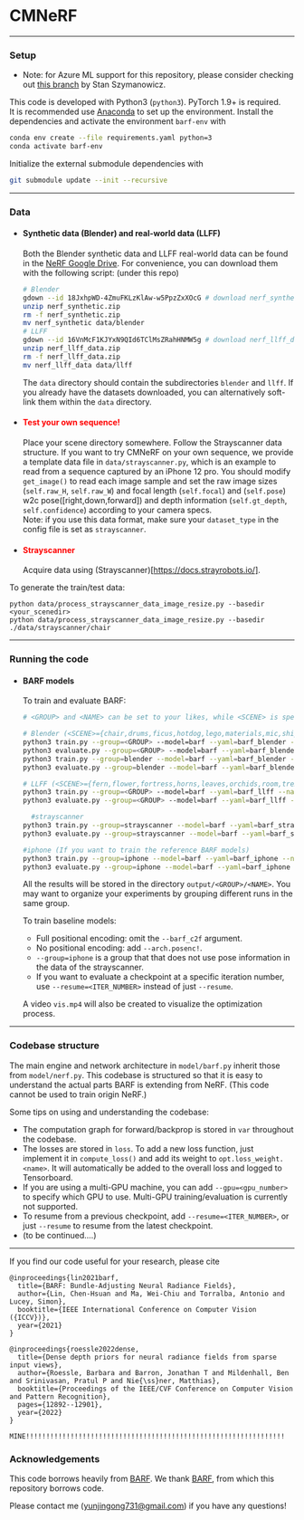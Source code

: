 # CMNeRF



--------------------------------------

### Setup

- Note: for Azure ML support for this repository, please consider checking out [this branch](https://github.com/szymanowiczs/bundle-adjusting-NeRF/tree/azureml_training_script) by Stan Szymanowicz.

This code is developed with Python3 (`python3`). PyTorch 1.9+ is required.  
It is recommended use [Anaconda](https://www.anaconda.com/products/individual) to set up the environment. Install the dependencies and activate the environment `barf-env` with
```bash
conda env create --file requirements.yaml python=3
conda activate barf-env
```
Initialize the external submodule dependencies with
```bash
git submodule update --init --recursive
```

--------------------------------------

### Data

- #### Synthetic data (Blender) and real-world data (LLFF)
    Both the Blender synthetic data and LLFF real-world data can be found in the [NeRF Google Drive](https://drive.google.com/drive/folders/128yBriW1IG_3NJ5Rp7APSTZsJqdJdfc1).
For convenience, you can download them with the following script: (under this repo)
  ```bash
  # Blender
  gdown --id 18JxhpWD-4ZmuFKLzKlAw-w5PpzZxXOcG # download nerf_synthetic.zip
  unzip nerf_synthetic.zip
  rm -f nerf_synthetic.zip
  mv nerf_synthetic data/blender
  # LLFF
  gdown --id 16VnMcF1KJYxN9QId6TClMsZRahHNMW5g # download nerf_llff_data.zip
  unzip nerf_llff_data.zip
  rm -f nerf_llff_data.zip
  mv nerf_llff_data data/llff
  ```
  The `data` directory should contain the subdirectories `blender` and `llff`.
  If you already have the datasets downloaded, you can alternatively soft-link them within the `data` directory.

- #### <span style="color:red">Test your own sequence!</span>
  Place your scene directory somewhere. Follow the Strayscanner data structure.
  If you want to try CMNeRF on your own sequence, we provide a template data file in `data/strayscanner.py`, which is an example to read from a sequence captured by an iPhone 12 pro.   You should modify `get_image()` to read each image sample and set the raw image sizes (`self.raw_H`, `self.raw_W`) and focal length (`self.focal`) and (`self.pose`) w2c pose([right,down,forward]) and depth information (`self.gt_depth`, `self.confidence`)  according to your camera specs.  
Note: if you use this data format, make sure your `dataset_type` in the config file is set as `strayscanner`.


- #### <span style="color:red">Strayscanner</span>
    Acquire data using (Strayscanner)[https://docs.strayrobots.io/].
  
To generate the train/test data:
```
python data/process_strayscanner_data_image_resize.py --basedir <your_scenedir>
python data/process_strayscanner_data_image_resize.py --basedir ./data/strayscanner/chair 
```

--------------------------------------


### Running the code

- #### BARF models
  To train and evaluate BARF:
  ```bash
  # <GROUP> and <NAME> can be set to your likes, while <SCENE> is specific to datasets
  
  # Blender (<SCENE>={chair,drums,ficus,hotdog,lego,materials,mic,ship})
  python3 train.py --group=<GROUP> --model=barf --yaml=barf_blender --name=<NAME> --data.scene=<SCENE> --barf_c2f=[0.1,0.5]
  python3 evaluate.py --group=<GROUP> --model=barf --yaml=barf_blender --name=<NAME> --data.scene=<SCENE> --data.val_sub= --resume
  python3 train.py --group=blender --model=barf --yaml=barf_blender --name=result_lego --data.scene=lego --barf_c2f=[0.1,0.5]
  python3 evaluate.py --group=blender --model=barf --yaml=barf_blender --name=result_lego --data.scene=lego --data.val_sub= --resume
  
  # LLFF (<SCENE>={fern,flower,fortress,horns,leaves,orchids,room,trex})
  python3 train.py --group=<GROUP> --model=barf --yaml=barf_llff --name=<NAME> --data.scene=<SCENE> --barf_c2f=[0.1,0.5]
  python3 evaluate.py --group=<GROUP> --model=barf --yaml=barf_llff --name=<NAME> --data.scene=<SCENE> --resume
  
    #strayscanner
  python3 train.py --group=strayscanner --model=barf --yaml=barf_strayscanner --name=result_chair --data.scene=chair  --barf_c2f=[0.1,0.5] --depth.use_depth=true --depth.use_depth_loss=true 
  python3 evaluate.py --group=strayscanner --model=barf --yaml=barf_strayscanner --name=result_chair --data.scene=chair  --data.val_sub= --depth.use_depth=true --depth.use_depth_loss=true 
  
  #iphone (If you want to train the reference BARF models)
  python3 train.py --group=iphone --model=barf --yaml=barf_iphone --name=result_chair --data.scene=chair  --barf_c2f=[0.1,0.5]  --depth.use_depth=false --depth.use_depth_loss=false 
  python3 evaluate.py --group=iphone --model=barf --yaml=barf_iphone --name=result_chair --data.scene=chair  --data.val_sub= --resume --depth.use_depth=false --depth.use_depth_loss=false 
  ```
  All the results will be stored in the directory `output/<GROUP>/<NAME>`.
  You may want to organize your experiments by grouping different runs in the same group.

  To train baseline models:
  - Full positional encoding: omit the `--barf_c2f` argument.
  - No positional encoding: add `--arch.posenc!`.
  - `--group=iphone` is a group that that does not use pose information in the data of the strayscanner.
  - If you want to evaluate a checkpoint at a specific iteration number, use `--resume=<ITER_NUMBER>` instead of just `--resume`.

  A video `vis.mp4` will also be created to visualize the optimization process.
  
  
--------------------------------------
### Codebase structure

The main engine and network architecture in `model/barf.py` inherit those from `model/nerf.py`.
This codebase is structured so that it is easy to understand the actual parts BARF is extending from NeRF. 
(This code cannot be used to train origin NeRF.)
  
Some tips on using and understanding the codebase:
- The computation graph for forward/backprop is stored in `var` throughout the codebase.
- The losses are stored in `loss`. To add a new loss function, just implement it in `compute_loss()` and add its weight to `opt.loss_weight.<name>`. It will automatically be added to the overall loss and logged to Tensorboard.
- If you are using a multi-GPU machine, you can add `--gpu=<gpu_number>` to specify which GPU to use. Multi-GPU training/evaluation is currently not supported.
- To resume from a previous checkpoint, add `--resume=<ITER_NUMBER>`, or just `--resume` to resume from the latest checkpoint.
- (to be continued....)
--------------------------------------

If you find our code useful for your research, please cite
```
@inproceedings{lin2021barf,
  title={BARF: Bundle-Adjusting Neural Radiance Fields},
  author={Lin, Chen-Hsuan and Ma, Wei-Chiu and Torralba, Antonio and Lucey, Simon},
  booktitle={IEEE International Conference on Computer Vision ({ICCV})},
  year={2021}
}

@inproceedings{roessle2022dense,
  title={Dense depth priors for neural radiance fields from sparse input views},
  author={Roessle, Barbara and Barron, Jonathan T and Mildenhall, Ben and Srinivasan, Pratul P and Nie{\ss}ner, Matthias},
  booktitle={Proceedings of the IEEE/CVF Conference on Computer Vision and Pattern Recognition},
  pages={12892--12901},
  year={2022}
}

MINE!!!!!!!!!!!!!!!!!!!!!!!!!!!!!!!!!!!!!!!!!!!!!!!!!!!!!!!!!!!!!!!!

```

### Acknowledgements
This code borrows heavily from [BARF](https://github.com/chenhsuanlin/bundle-adjusting-NeRF).
We thank [BARF](https://github.com/chenhsuanlin/bundle-adjusting-NeRF), from which this repository borrows code. 


Please contact me (yunjingong731@gmail.com) if you have any questions!
